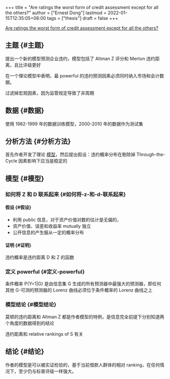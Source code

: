 +++
title = "Are ratings the worst form of credit assessment except for all the others?"
author = ["Ernest Dong"]
lastmod = 2022-01-15T12:35:05+08:00
tags = ["thesis"]
draft = false
+++

[Are ratings the worst form of credit assessment except for all the others?](https://www.cambridge.org/core/journals/journal-of-financial-and-quantitative-analysis/article/are-ratings-the-worst-form-of-credit-assessment-except-for-all-the-others/94B1DAE28B06D9E48B3BB4A8352C14A3)


## 主题 {#主题}

提出一个新的模型预测企业违约，模型包括了 Altman Z 评分和 Merton 违约距离，且比评级更好

在一个理论模型中表明，最 powerful 的违约预测因素必须同时纳入市场和会计数据。

过滤掉宏观因素，因为监管规定导致了非周期


## 数据 {#数据}

使用 1982-1999 年的数据训练模型，2000-2010 年的数据作为测试集


## 分析方法 {#分析方法}

首先作者开发了理论 [模型](#模型)，然后提出假设：违约概率分布在剔除掉 Through-the-Cycle 因素影响下应当是稳定的


## 模型 {#模型}


### 如何将 Z 和 D 联系起来 {#如何将-z-和-d-联系起来}


#### 假设 {#假设}

-   利用 public 信息，对于资产价值对数的估计是无偏的，
-   资产价值、误差和收益率 mutually 独立
-   公开信息的产生服从一定的概率分布


#### 证明 {#证明}

违约概率是违约距离 D 和 Z 的函数


### 定义 powerful {#定义-powerful}

条件概率 P{Y=1|G} 是由信息集 G 生成的所有预测器中最强大的预测器，即任何其他 G-可测的预测器的 Lorenz 曲线必须位于条件概率的 Lorenz 曲线之上


### 模型结论 {#模型结论}

莫顿的违约距离和 Altman Z 都是作者模型的特例，是信息完全前提下分别知道两个角度的数据得到的结论

违约距离和 relative rankings of S 有关


## 结论 {#结论}

作者的模型是可以被实证检验的，基于当前借款人群体的相对 ranking，在任何情况下，至少仍与标普评级一样强大。

<style>.csl-entry{text-indent: -1.5em; margin-left: 1.5em;}</style><div class="csl-bib-body">
</div>